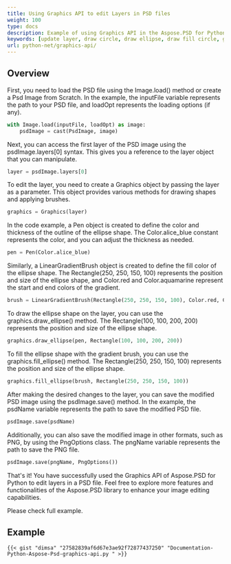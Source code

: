 ```yaml
---
title: Using Graphics API to edit Layers in PSD files
weight: 100
type: docs
description: Example of using Graphics API in the Aspose.PSD for Python
keywords: [update layer, draw circle, draw ellipse, draw fill circle, graphics, psd api, python, code sample]
url: python-net/graphics-api/
---
```


## **Overview**
First, you need to load the PSD file using the Image.load() method or create a Psd Image from Scratch. In the example, the inputFile variable represents the path to your PSD file, and loadOpt represents the loading options (if any).

```python 
with Image.load(inputFile, loadOpt) as image:
    psdImage = cast(PsdImage, image)
```
Next, you can access the first layer of the PSD image using the psdImage.layers[0] syntax. This gives you a reference to the layer object that you can manipulate.

```python 
layer = psdImage.layers[0]
```
To edit the layer, you need to create a Graphics object by passing the layer as a parameter. This object provides various methods for drawing shapes and applying brushes.

```python 
graphics = Graphics(layer)
```
In the code example, a Pen object is created to define the color and thickness of the outline of the ellipse shape. The Color.alice_blue constant represents the color, and you can adjust the thickness as needed.

```python 
pen = Pen(Color.alice_blue)
```
Similarly, a LinearGradientBrush object is created to define the fill color of the ellipse shape. The Rectangle(250, 250, 150, 100) represents the position and size of the ellipse shape, and Color.red and Color.aquamarine represent the start and end colors of the gradient.

```python 
brush = LinearGradientBrush(Rectangle(250, 250, 150, 100), Color.red, Color.aquamarine, 45)
```
To draw the ellipse shape on the layer, you can use the graphics.draw_ellipse() method. The Rectangle(100, 100, 200, 200) represents the position and size of the ellipse shape.

```python 
graphics.draw_ellipse(pen, Rectangle(100, 100, 200, 200))
```
To fill the ellipse shape with the gradient brush, you can use the graphics.fill_ellipse() method. The Rectangle(250, 250, 150, 100) represents the position and size of the ellipse shape.

```python 
graphics.fill_ellipse(brush, Rectangle(250, 250, 150, 100))
```
After making the desired changes to the layer, you can save the modified PSD image using the psdImage.save() method. In the example, the psdName variable represents the path to save the modified PSD file.

```python 
psdImage.save(psdName)
```
Additionally, you can also save the modified image in other formats, such as PNG, by using the PngOptions class. The pngName variable represents the path to save the PNG file.

```python 
psdImage.save(pngName, PngOptions())
```
That's it! You have successfully used the Graphics API of Aspose.PSD for Python to edit layers in a PSD file. Feel free to explore more features and functionalities of the Aspose.PSD library to enhance your image editing capabilities.

Please check full example.

## **Example**
	{{< gist "dimsa" "27582839af6d67e3ae92f72877437250" "Documentation-Python-Aspose-Psd-graphics-api.py " >}}